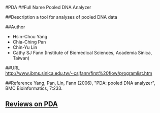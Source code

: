 #PDA
##Full Name
Pooled DNA Analyzer

##Description
a tool for analyses of pooled DNA data

##Author
* Hsin-Chou Yang
* Chia-Ching Pan
* Chin-Yu Lin
* Cathy SJ Fann (Institute of Biomedical Sciences, Academia Sinica, Taiwan)

##URL
http://www.ibms.sinica.edu.tw/~csjfann/first%20flow/programlist.htm

##Reference
Yang, Pan, Lin, Fann (2006), "PDA: pooled DNA analyzer", BMC Bioinformatics, 7:233.


## [Reviews on PDA](https://github.com/gaow/genetic-analysis-software/issues/374)